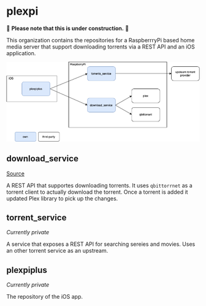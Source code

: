 # plexpi

🚧 **Please note that this is under construction.** 🚧

This organization contains the repositories for a RaspberrryPi based home media server that support downloading torrents via a REST API and an iOS application.

![Alt text here](diagram/system.png)

## download_service

[Source](https://github.com/plexpi/download_service)

A REST API that supportes downloading torrents. It uses `qbittorrnet` as a torrent client to actually download the torrent. Once a torrent is added it updated Plex library to pick up the changes.

## torrent_service

*Currently private*

A service that exposes a REST API for searching sereies and movies. Uses an other torrent service as an upstream.

## plexpiplus

*Currently private*

The repository of the iOS app.
